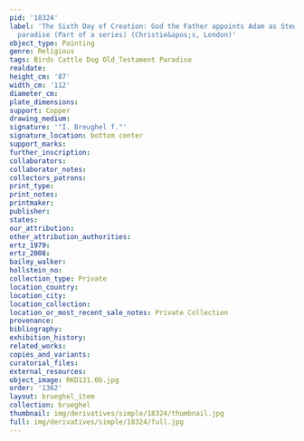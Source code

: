 ```yaml
---
pid: '18324'
label: 'The Sixth Day of Creation: God the Father appoints Adam as Steward over the
  paradise (Part of a series) (Christie&apos;s, London)'
object_type: Painting
genre: Religious
tags: Birds Cattle Dog Old_Testament Paradise
realdate: 
height_cm: '87'
width_cm: '112'
diameter_cm: 
plate_dimensions: 
support: Copper
drawing_medium: 
signature: '"I. Breughel f."'
signature_location: bottom center
support_marks: 
further_inscription: 
collaborators: 
collaborator_notes: 
collectors_patrons: 
print_type: 
print_notes: 
printmaker: 
publisher: 
states: 
our_attribution: 
other_attribution_authorities: 
ertz_1979: 
ertz_2008: 
bailey_walker: 
hollstein_no: 
collection_type: Private
location_country: 
location_city: 
location_collection: 
location_or_most_recent_sale_notes: Private Collection
provenance: 
bibliography: 
exhibition_history: 
related_works: 
copies_and_variants: 
curatorial_files: 
external_resources: 
object_image: RKD131.0b.jpg
order: '1362'
layout: brueghel_item
collection: brueghel
thumbnail: img/derivatives/simple/18324/thumbnail.jpg
full: img/derivatives/simple/18324/full.jpg
---
```

